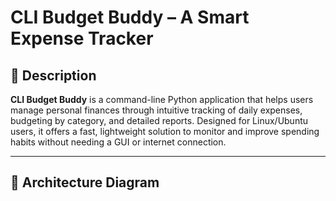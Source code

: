 # CLI Budget Buddy – A Smart Expense Tracker

## 📌 Description

**CLI Budget Buddy** is a command-line Python application that helps users manage personal finances through intuitive tracking of daily expenses, budgeting by category, and detailed reports. Designed for Linux/Ubuntu users, it offers a fast, lightweight solution to monitor and improve spending habits without needing a GUI or internet connection.

---

## 📐 Architecture Diagram

